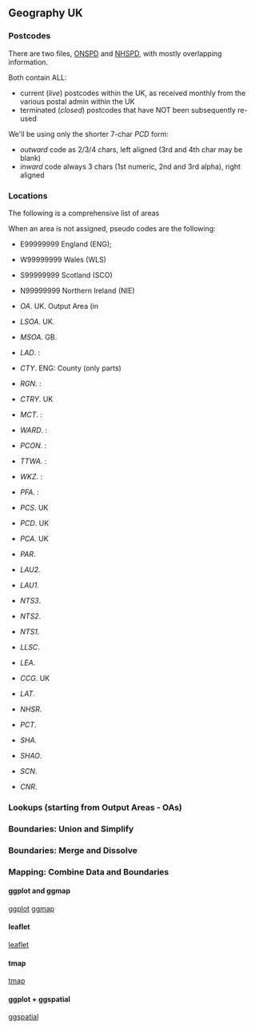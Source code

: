 ## Geography UK


### Postcodes

There are two files, [ONSPD](http://geoportal.statistics.gov.uk/datasets?q=ONS+Postcode+Directory+(ONSPD)+zip&sort_by=updated_at) and [NHSPD](http://geoportal.statistics.gov.uk/datasets?q=NHS+Postcode+Directory+(NHSPD)+full+zip&sort_by=updated_at), with mostly overlapping information.

Both contain ALL:
 - current (*live*) postcodes within the UK, as received monthly from the various postal admin within the UK
 - terminated (*closed*) postcodes that have NOT been subsequently re-used

We'll be using only the shorter 7-char *PCD* form: 
 - *outward* code as 2/3/4 chars, left aligned (3rd and 4th char may be blank)
 - *inward* code always 3 chars (1st numeric, 2nd and 3rd alpha), right aligned


### Locations
The following is a comprehensive list of areas 

When an area is not assigned, pseudo codes are the following:
 - E99999999 England (ENG); 
 - W99999999 Wales (WLS) 
 - S99999999 Scotland (SCO)
 - N99999999 Northern Ireland (NIE) 
 

 - *OA*. UK. Output Area (in 
 - *LSOA*. UK.
 - *MSOA*. GB.
 - *LAD*. : 
 - *CTY*. ENG: County (only parts)
 - *RGN*. : 
 - *CTRY*. UK
 - *MCT*. : 
 - *WARD*. : 
 - *PCON*. : 
 - *TTWA*. : 
 - *WKZ*. : 
 - *PFA*. : 
 - *PCS*. UK
 - *PCD*. UK
 - *PCA*. UK
 - *PAR*. 
 - *LAU2*. 
 - *LAU1*. 
 - *NTS3*. 
 - *NTS2*. 
 - *NTS1*. 
 - *LLSC*. 
 - *LEA*. 
 - *CCG*. UK
 - *LAT*. 
 - *NHSR*. 
 - *PCT*. 
 - *SHA*. 
 - *SHAO*. 
 - *SCN*. 
 - *CNR*. 


### Lookups (starting from Output Areas - OAs)


### Boundaries: Union and Simplify


### Boundaries: Merge and Dissolve


### Mapping: Combine Data and Boundaries

#### ggplot and ggmap 
[ggplot](http://stat405.had.co.nz/ggmap.pdf) 
[ggmap](http://github.com/dkahle/ggmap/) 

#### leaflet
[leaflet](http://rstudio.github.io/leaflet/) 

#### tmap
[tmap](http://github.com/mtennekes/tmap) 

#### ggplot + ggspatial
[ggspatial](http://github.com/paleolimbot/ggspatial) 



